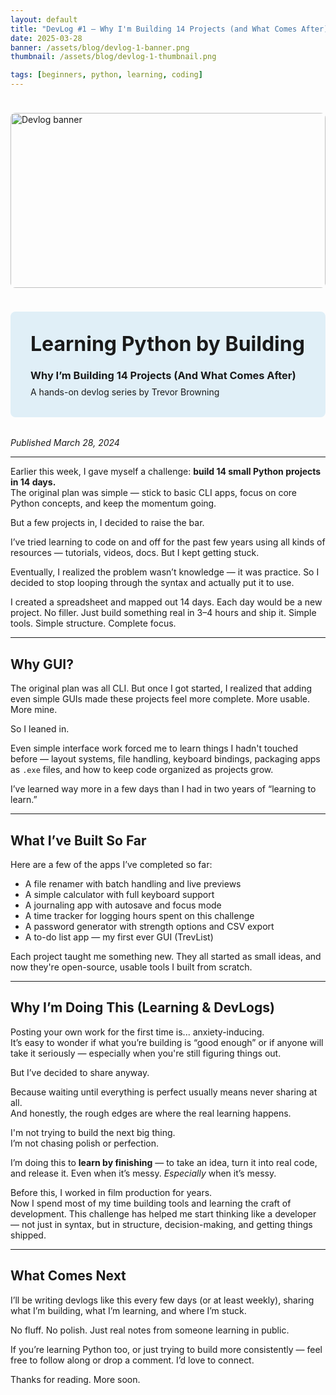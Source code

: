 ```yaml
---
layout: default
title: "DevLog #1 — Why I'm Building 14 Projects (and What Comes After)"
date: 2025-03-28
banner: /assets/blog/devlog-1-banner.png
thumbnail: /assets/blog/devlog-1-thumbnail.png

tags: [beginners, python, learning, coding]
---
```


<img src="{{ page.banner }}" alt="Devlog banner"
     style="width: 100%; max-height: 280px; object-fit: cover; border-radius: 8px; margin: 1.5rem 0;" />

<div style="background: #e0eff7; padding: 2rem; border-radius: 8px; margin-bottom: 2rem;">
  <h1 style="margin-top: 0; font-size: 2rem;">Learning Python by Building</h1>
  <h3 style="margin: 0.2rem 0 0.5rem;">Why I’m Building 14 Projects (And What Comes After)</h3>
  <p style="margin: 0;">A hands-on devlog series by Trevor Browning</p>
</div>

<p><em>Published March 28, 2024</em></p>

---

Earlier this week, I gave myself a challenge: **build 14 small Python projects in 14 days.**  
The original plan was simple — stick to basic CLI apps, focus on core Python concepts, and keep the momentum going.

But a few projects in, I decided to raise the bar.

I’ve tried learning to code on and off for the past few years using all kinds of resources — tutorials, videos, docs. But I kept getting stuck.

Eventually, I realized the problem wasn’t knowledge — it was practice. So I decided to stop looping through the syntax and actually put it to use.

I created a spreadsheet and mapped out 14 days. Each day would be a new project. No filler. Just build something real in 3–4 hours and ship it. Simple tools. Simple structure. Complete focus.

---

## Why GUI?

The original plan was all CLI. But once I got started, I realized that adding even simple GUIs made these projects feel more complete. More usable. More mine.

So I leaned in.

Even simple interface work forced me to learn things I hadn't touched before — layout systems, file handling, keyboard bindings, packaging apps as `.exe` files, and how to keep code organized as projects grow.

I’ve learned way more in a few days than I had in two years of “learning to learn.”

---

## What I’ve Built So Far

Here are a few of the apps I’ve completed so far:

- A file renamer with batch handling and live previews  
- A simple calculator with full keyboard support  
- A journaling app with autosave and focus mode  
- A time tracker for logging hours spent on this challenge  
- A password generator with strength options and CSV export  
- A to-do list app — my first ever GUI (TrevList)

Each project taught me something new. They all started as small ideas, and now they're open-source, usable tools I built from scratch.

---

## Why I’m Doing This (Learning & DevLogs)

Posting your own work for the first time is... anxiety-inducing.  
It’s easy to wonder if what you’re building is “good enough” or if anyone will take it seriously — especially when you're still figuring things out.

But I’ve decided to share anyway.

Because waiting until everything is perfect usually means never sharing at all.  
And honestly, the rough edges are where the real learning happens.

I'm not trying to build the next big thing.  
I’m not chasing polish or perfection.

I’m doing this to **learn by finishing** — to take an idea, turn it into real code, and release it. Even when it’s messy. *Especially* when it’s messy.

Before this, I worked in film production for years.  
Now I spend most of my time building tools and learning the craft of development. This challenge has helped me start thinking like a developer — not just in syntax, but in structure, decision-making, and getting things shipped.

---

## What Comes Next

I’ll be writing devlogs like this every few days (or at least weekly), sharing what I’m building, what I’m learning, and where I’m stuck.

No fluff. No polish. Just real notes from someone learning in public.

If you’re learning Python too, or just trying to build more consistently — feel free to follow along or drop a comment. I’d love to connect.

Thanks for reading. More soon.
